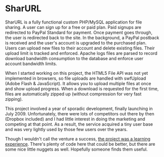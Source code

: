 SharURL
=======

SharURL is a fully functional custom PHP/MySQL application for file sharing. A user can sign up for a free or paid plan. Paid signups are redirected to PayPal Standard for payment. Once payment goes through, the user is redirected back to the site. In the background, a PayPal postback is received and the user's account is upgraded to the purchased plan. Users can upload new files to their account and delete existing files. Their upload limit is tracked and enforced. Apache logs files are parsed to record download bandwidth consumption to the database and enforce user account bandwidth limits.

When I started working on this project, the HTML5 File API was not yet implemented in browsers, so file uploads are handled with swfUpload (Adobe Flash & JavaScript). It allows you to upload multiple files at once and show upload progress. When a download is requested for the first time, files are automatically zipped up (without compression for very fast zipping).

This project involved a year of sporadic development, finally launching in July 2009. Unfortunately, there were lots of competitors out there by then (Dropbox included) and I had little interest in doing the marketing and competing at that point. As a result, the service acquired a tiny user base and was very lightly used by those few users over the years.

Though I wouldn't call the venture a success, [the project was a learning experience](http://bradt.ca/archives/developing-sharurl-lessons-learned-developing-a-new-startup/). There's plenty of code here that could be better, but there are some nice little nuggets as well. Hopefully someone finds them useful.
